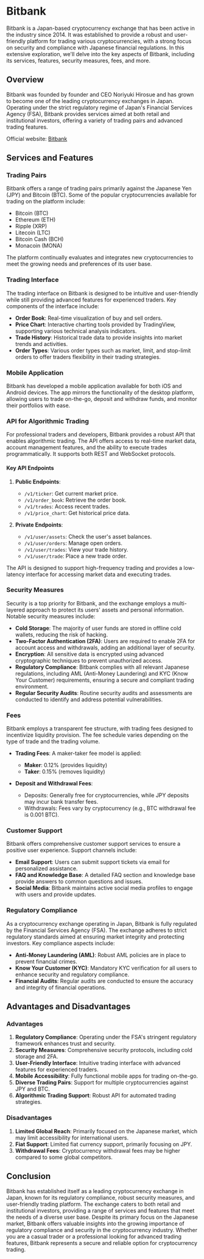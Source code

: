 # Bitbank

Bitbank is a Japan-based cryptocurrency exchange that has been active in the industry since 2014. It was established to provide a robust and user-friendly platform for trading various cryptocurrencies, with a strong focus on security and compliance with Japanese financial regulations. In this extensive exploration, we'll delve into the key aspects of Bitbank, including its services, features, security measures, fees, and more.

## Overview

Bitbank was founded by founder and CEO Noriyuki Hirosue and has grown to become one of the leading cryptocurrency exchanges in Japan. Operating under the strict regulatory regime of Japan's Financial Services Agency (FSA), Bitbank provides services aimed at both retail and institutional investors, offering a variety of trading pairs and advanced trading features.

Official website: [Bitbank](https://bitbank.cc/)

## Services and Features

### Trading Pairs

Bitbank offers a range of trading pairs primarily against the Japanese Yen (JPY) and Bitcoin (BTC). Some of the popular cryptocurrencies available for trading on the platform include:

- Bitcoin (BTC)
- Ethereum (ETH)
- Ripple (XRP)
- Litecoin (LTC)
- Bitcoin Cash (BCH)
- Monacoin (MONA)

The platform continually evaluates and integrates new cryptocurrencies to meet the growing needs and preferences of its user base.

### Trading Interface

The trading interface on Bitbank is designed to be intuitive and user-friendly while still providing advanced features for experienced traders. Key components of the interface include:

- **Order Book**: Real-time visualization of buy and sell orders.
- **Price Chart**: Interactive charting tools provided by TradingView, supporting various technical analysis indicators.
- **Trade History**: Historical trade data to provide insights into market trends and activities.
- **Order Types**: Various order types such as market, limit, and stop-limit orders to offer traders flexibility in their trading strategies.

### Mobile Application

Bitbank has developed a mobile application available for both iOS and Android devices. The app mirrors the functionality of the desktop platform, allowing users to trade on-the-go, deposit and withdraw funds, and monitor their portfolios with ease.

### API for Algorithmic Trading

For professional traders and developers, Bitbank provides a robust API that enables algorithmic trading. The API offers access to real-time market data, account management features, and the ability to execute trades programmatically. It supports both REST and WebSocket protocols.

#### Key API Endpoints

1. **Public Endpoints**:
   - `/v1/ticker`: Get current market price.
   - `/v1/order_book`: Retrieve the order book.
   - `/v1/trades`: Access recent trades.
   - `/v1/price_chart`: Get historical price data.

2. **Private Endpoints**:
   - `/v1/user/assets`: Check the user's asset balances.
   - `/v1/user/orders`: Manage open orders.
   - `/v1/user/trades`: View your trade history.
   - `/v1/user/trade`: Place a new trade order.

The API is designed to support high-frequency trading and provides a low-latency interface for accessing market data and executing trades.

### Security Measures

Security is a top priority for Bitbank, and the exchange employs a multi-layered approach to protect its users' assets and personal information. Notable security measures include:

- **Cold Storage**: The majority of user funds are stored in offline cold wallets, reducing the risk of hacking.
- **Two-Factor Authentication (2FA)**: Users are required to enable 2FA for account access and withdrawals, adding an additional layer of security.
- **Encryption**: All sensitive data is encrypted using advanced cryptographic techniques to prevent unauthorized access.
- **Regulatory Compliance**: Bitbank complies with all relevant Japanese regulations, including AML (Anti-Money Laundering) and KYC (Know Your Customer) requirements, ensuring a secure and compliant trading environment.
- **Regular Security Audits**: Routine security audits and assessments are conducted to identify and address potential vulnerabilities.

### Fees

Bitbank employs a transparent fee structure, with trading fees designed to incentivize liquidity provision. The fee schedule varies depending on the type of trade and the trading volume.

- **Trading Fees**: A maker-taker fee model is applied:
  - **Maker**: 0.12% (provides liquidity)
  - **Taker**: 0.15% (removes liquidity)

- **Deposit and Withdrawal Fees**:
  - Deposits: Generally free for cryptocurrencies, while JPY deposits may incur bank transfer fees.
  - Withdrawals: Fees vary by cryptocurrency (e.g., BTC withdrawal fee is 0.001 BTC).

### Customer Support

Bitbank offers comprehensive customer support services to ensure a positive user experience. Support channels include:

- **Email Support**: Users can submit support tickets via email for personalized assistance.
- **FAQ and Knowledge Base**: A detailed FAQ section and knowledge base provide answers to common questions and issues.
- **Social Media**: Bitbank maintains active social media profiles to engage with users and provide updates.

### Regulatory Compliance

As a cryptocurrency exchange operating in Japan, Bitbank is fully regulated by the Financial Services Agency (FSA). The exchange adheres to strict regulatory standards aimed at ensuring market integrity and protecting investors. Key compliance aspects include:

- **Anti-Money Laundering (AML)**: Robust AML policies are in place to prevent financial crimes.
- **Know Your Customer (KYC)**: Mandatory KYC verification for all users to enhance security and regulatory compliance.
- **Financial Audits**: Regular audits are conducted to ensure the accuracy and integrity of financial operations.

## Advantages and Disadvantages

### Advantages

1. **Regulatory Compliance**: Operating under the FSA's stringent regulatory framework enhances trust and security.
2. **Security Measures**: Comprehensive security protocols, including cold storage and 2FA.
3. **User-Friendly Interface**: Intuitive trading interface with advanced features for experienced traders.
4. **Mobile Accessibility**: Fully functional mobile apps for trading on-the-go.
5. **Diverse Trading Pairs**: Support for multiple cryptocurrencies against JPY and BTC.
6. **Algorithmic Trading Support**: Robust API for automated trading strategies.

### Disadvantages

1. **Limited Global Reach**: Primarily focused on the Japanese market, which may limit accessibility for international users.
2. **Fiat Support**: Limited fiat currency support, primarily focusing on JPY.
3. **Withdrawal Fees**: Cryptocurrency withdrawal fees may be higher compared to some global competitors.

## Conclusion

Bitbank has established itself as a leading cryptocurrency exchange in Japan, known for its regulatory compliance, robust security measures, and user-friendly trading platform. The exchange caters to both retail and institutional investors, providing a range of services and features that meet the needs of a diverse user base. Despite its primary focus on the Japanese market, Bitbank offers valuable insights into the growing importance of regulatory compliance and security in the cryptocurrency industry. Whether you are a casual trader or a professional looking for advanced trading features, Bitbank represents a secure and reliable option for cryptocurrency trading.